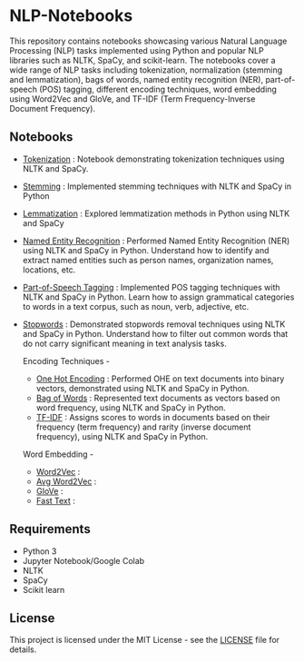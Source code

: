 # NLP-Notebooks

This repository contains notebooks showcasing various Natural Language Processing (NLP) tasks implemented using Python and popular NLP libraries such as NLTK, SpaCy, and scikit-learn. The notebooks cover a wide range of NLP tasks including tokenization, normalization (stemming and lemmatization), bags of words, named entity recognition (NER), part-of-speech (POS) tagging, different encoding techniques, word embedding using Word2Vec and GloVe, and TF-IDF (Term Frequency-Inverse Document Frequency).

## Notebooks

- [Tokenization](Tokenization.ipynb) : Notebook demonstrating tokenization techniques using NLTK and SpaCy.
- [Stemming](Stemming.ipynb) : Implemented stemming techniques with NLTK and SpaCy in Python
- [Lemmatization](Lemmatization.ipynb) : Explored lemmatization methods in Python using NLTK and SpaCy 
- [Named Entity Recognition](NER.ipynb) : Performed Named Entity Recognition (NER) using NLTK and SpaCy in Python. Understand how to identify and extract named entities such as person names, organization names, locations, etc.
- [Part-of-Speech Tagging](POS_Tagging.ipynb) : Implemented POS tagging techniques with NLTK and SpaCy in Python. Learn how to assign grammatical categories to words in a text corpus, such as noun, verb, adjective, etc.
- [Stopwords](Stopwords.ipynb) : Demonstrated stopwords removal techniques using NLTK and SpaCy in Python. Understand how to filter out common words that do not carry significant meaning in text analysis tasks.

  Encoding Techniques -
  - [One Hot Encoding](OneHotEncoding.ipynb) : Performed OHE on text documents into binary vectors, demonstrated using NLTK and SpaCy in Python.
  - [Bag of Words](BagofWords.ipynb) :  Represented text documents as vectors based on word frequency, using NLTK and SpaCy in Python.
  - [TF-IDF](TF_IDF.ipynb) : Assigns scores to words in documents based on their frequency (term frequency) and rarity (inverse document frequency), using NLTK and SpaCy in Python.
  
  Word Embedding -
  - [Word2Vec](Word2Vec.ipynb) :
  - [Avg Word2Vec](AvgWord2Vec.ipynb) :
  - [GloVe](GloVe.ipynb) :
  - [Fast Text](FastText.ipynb) :

## Requirements

- Python 3
- Jupyter Notebook/Google Colab
- NLTK
- SpaCy
- Scikit learn
  
## License

This project is licensed under the MIT License - see the [LICENSE](LICENSE.md) file for details.
